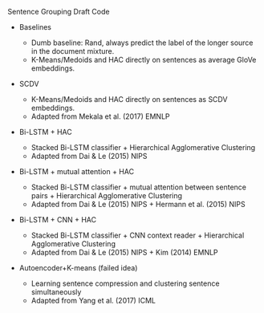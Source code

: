 Sentence Grouping Draft Code

* Baselines
  * Dumb baseline: Rand, always predict the label of the longer source in the document mixture.
  * K-Means/Medoids and HAC directly on sentences as average GloVe embeddings.
  
* SCDV
  * K-Means/Medoids and HAC directly on sentences as SCDV embeddings.
  * Adapted from Mekala et al. (2017) EMNLP

* Bi-LSTM + HAC
  * Stacked Bi-LSTM classifier + Hierarchical Agglomerative Clustering
  * Adapted from Dai & Le (2015) NIPS
  
* Bi-LSTM + mutual attention + HAC
  * Stacked Bi-LSTM classifier + mutual attention between sentence pairs + Hierarchical Agglomerative Clustering
  * Adapted from Dai & Le (2015) NIPS + Hermann et al. (2015) NIPS

* Bi-LSTM + CNN + HAC
  * Stacked Bi-LSTM classifier + CNN context reader + Hierarchical Agglomerative Clustering
  * Adapted from Dai & Le (2015) NIPS + Kim (2014) EMNLP
  
* Autoencoder+K-means (failed idea)
  * Learning sentence compression and clustering sentence simultaneously
  * Adapted from Yang et al. (2017) ICML
